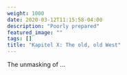```yaml
---
weight: 1000
date: 2020-03-12T11:15:58-04:00
description: "Poorly prepared"
featured_image: ""
tags: []
title: "Kapitel X: The old, old West"
---
```


The unmasking of ...
